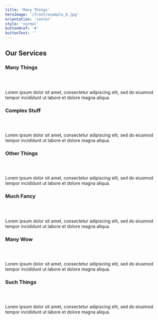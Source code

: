 ```yaml
---
title: 'Many Things'
heroImage: '/front/example_6.jpg'
orientation: 'center'
style: 'normal'
buttonHref: '#'
buttonText: ''
---
```


<div class="bgcolor-light box-shadow rounded-[12px] p-10">
	<h2 class="headingFont font-extrabold">Our Services</h2>
		<div class="mt-10 grid gap-10 content-grid grid-cols-1 md:grid-cols-2 lg:grid-cols-3">
			<div class="">
				<div class="flex">
					<div class="grow">
						<h3 class="headingFont">Many Things</h3>
					</div>
					<div class="brightBandIcon bg-gray-900 flex-none surface-muted rounded-full p-[10px] w-[50px] h-[50px] content-end">
						<svg xmlns="http://www.w3.org/2000/svg" width="30px" height="30px" viewBox="0 0 24 24"><path fill="none" stroke-linecap="round" stroke-width="1.5" d="m15.578 3.382l2 1.05c2.151 1.129 3.227 1.693 3.825 2.708C22 8.154 22 9.417 22 11.942v.117c0 2.524 0 3.787-.597 4.801c-.598 1.015-1.674 1.58-3.825 2.709l-2 1.049C13.822 21.539 12.944 22 12 22s-1.822-.46-3.578-1.382l-2-1.05c-2.151-1.129-3.227-1.693-3.825-2.708C2 15.846 2 14.583 2 12.06v-.117c0-2.525 0-3.788.597-4.802c.598-1.015 1.674-1.58 3.825-2.708l2-1.05C10.178 2.461 11.056 2 12 2s1.822.46 3.578 1.382ZM21 7.5l-4 2M12 12L3 7.5m9 4.5v9.5m0-9.5l4.5-2.25l.5-.25m0 0V13m0-3.5l-9.5-5"/></svg>
					</div>
				</div>
				<p>Lorem ipsum dolor sit amet, consectetur adipiscing elit, sed do eiusmod tempor incididunt ut labore et dolore magna aliqua. </p>
			</div>
			<div class="">
				<div class="flex">
					<div class="grow">
						<h3 class="headingFont">Complex Stuff</h3>
					</div>
					<div class="brightBandIcon bg-gray-900 flex-none surface-muted rounded-full p-[10px] w-[50px] h-[50px] content-end">
						<svg xmlns="http://www.w3.org/2000/svg" width="30px" height="30px" viewBox="0 0 24 24"><g fill="none" stroke-width="1.5"><path d="M7 10c0-1.414 0-2.121.44-2.56C7.878 7 8.585 7 10 7h4c1.414 0 2.121 0 2.56.44c.44.439.44 1.146.44 2.56v4c0 1.414 0 2.121-.44 2.56c-.439.44-1.146.44-2.56.44h-4c-1.414 0-2.121 0-2.56-.44C7 16.122 7 15.415 7 14z"/><path d="M4 12c0-3.771 0-5.657 1.172-6.828S8.229 4 12 4s5.657 0 6.828 1.172S20 8.229 20 12s0 5.657-1.172 6.828S15.771 20 12 20s-5.657 0-6.828-1.172S4 15.771 4 12Z"/><path stroke-linecap="round" d="M4 12H2m20 0h-2M4 9H2m20 0h-2M4 15H2m20 0h-2m-8 5v2m0-20v2M9 20v2M9 2v2m6 16v2m0-20v2"/></g></svg>
					</div>
				</div>
				<p>Lorem ipsum dolor sit amet, consectetur adipiscing elit, sed do eiusmod tempor incididunt ut labore et dolore magna aliqua. </p>
			</div>
			<div class="">
				<div class="flex">
					<div class="grow">
						<h3 class="headingFont">Other Things</h3>
					</div>
					<div class="brightBandIcon bg-gray-900 flex-none surface-muted rounded-full p-[10px] w-[50px] h-[50px] content-end">
						<svg xmlns="http://www.w3.org/2000/svg" width="30px" height="30px" viewBox="0 0 24 24"><path fill="none" stroke-linecap="round" stroke-linejoin="round" stroke-width="1.5" d="m4 12.9l3.143 3.6L15 7.5m5 .063l-8.572 9L11 16"/></svg>
					</div>
				</div>
				<p>Lorem ipsum dolor sit amet, consectetur adipiscing elit, sed do eiusmod tempor incididunt ut labore et dolore magna aliqua. </p>
			</div>
			<div class="">
				<div class="flex">
					<div class="grow">
						<h3 class="headingFont">Much Fancy</h3>
					</div>
					<div class="brightBandIcon bg-gray-900 flex-none surface-muted rounded-full p-[10px] w-[50px] h-[50px] content-end">
						<svg xmlns="http://www.w3.org/2000/svg" width="30px" height="30px" viewBox="0 0 24 24"><g fill="none" stroke-width="1.5"><path d="M20.942 3.058c2.47 2.469.468 8.474-4.47 13.413c-4.94 4.939-10.945 6.94-13.414 4.471c-2.47-2.47-.468-8.474 4.471-13.413S18.473.589 20.942 3.058Zm-17.884 0c-2.47 2.47-.468 8.475 4.47 13.413c4.94 4.939 10.945 6.94 13.414 4.471c2.47-2.469.468-8.474-4.471-13.413S5.527.589 3.058 3.058Z"/><path d="M14.5 12a2.5 2.5 0 1 1-5 0a2.5 2.5 0 0 1 5 0Z"/></g></svg>
					</div>
				</div>
				<p>Lorem ipsum dolor sit amet, consectetur adipiscing elit, sed do eiusmod tempor incididunt ut labore et dolore magna aliqua. </p>
			</div>
			<div class="">
				<div class="flex">
					<div class="grow">
						<h3 class="headingFont">Many Wow</h3>
					</div>
					<div class="brightBandIcon bg-gray-900 flex-none surface-muted rounded-full p-[10px] w-[50px] h-[50px] content-end">
						<svg xmlns="http://www.w3.org/2000/svg" width="30px" height="30px" viewBox="0 0 24 24"><g fill="none" stroke-width="1"><path stroke-width="1.5" d="M12.55 3.44c-.432-.931-.648-1.396-1.029-1.435s-.674.373-1.262 1.198l-.152.214c-.166.234-.25.351-.37.422c-.12.07-.263.087-.55.119l-.26.03c-1.01.112-1.514.168-1.664.52c-.15.351.154.765.761 1.592l.158.214c.172.235.258.352.29.49s.004.28-.05.564l-.05.259c-.192 1-.288 1.5 0 1.757c.289.256.77.099 1.733-.215l.249-.081c.274-.09.41-.134.55-.12s.266.086.519.23l.23.13c.89.506 1.335.759 1.663.566s.322-.704.31-1.725l-.004-.264c-.003-.29-.005-.436.05-.564c.055-.129.16-.227.371-.422l.192-.178c.742-.688 1.113-1.032 1.027-1.408c-.085-.375-.57-.534-1.54-.851L13.47 4.4c-.276-.09-.414-.135-.52-.23c-.105-.093-.166-.225-.289-.49z"/><path stroke-linecap="round" stroke-width="1.5" d="M11 22c-.334-2.167-.8-7.2 0-10m3.5 10c0-1.125.17-2.516.628-4M22 9.5c-2.2 1.283-3.794 2.857-4.931 4.5"/><path stroke-linejoin="round" d="M5 13.268s.65.747 1.223.9c.573.155 1.51-.168 1.51-.168s-.749.65-.902 1.222c-.154.573.17 1.51.17 1.51s-.65-.748-1.223-.902c-.573-.153-1.51.17-1.51.17s.748-.65.901-1.223S5 13.267 5 13.267Z"/></g></svg>
					</div>
				</div>
				<p>Lorem ipsum dolor sit amet, consectetur adipiscing elit, sed do eiusmod tempor incididunt ut labore et dolore magna aliqua. </p>
			</div>
			<div class="">
				<div class="flex">
					<div class="grow">
						<h3 class="headingFont">Such Things</h3>
					</div>
					<div class="brightBandIcon bg-gray-900 flex-none surface-muted rounded-full p-[10px] w-[50px] h-[50px] content-end">
						<svg xmlns="http://www.w3.org/2000/svg" width="30px" height="30px" viewBox="0 0 24 24"><g fill="none" stroke-width="1.5"><path d="M4.979 9.685C2.993 8.891 2 8.494 2 8s.993-.89 2.979-1.685l2.808-1.123C9.773 4.397 10.767 4 12 4s2.227.397 4.213 1.192l2.808 1.123C21.007 7.109 22 7.506 22 8s-.993.89-2.979 1.685l-2.808 1.124C14.227 11.603 13.233 12 12 12s-2.227-.397-4.213-1.191z"/><path d="m5.766 10l-.787.315C2.993 11.109 2 11.507 2 12s.993.89 2.979 1.685l2.808 1.124C9.773 15.603 10.767 16 12 16s2.227-.397 4.213-1.191l2.808-1.124C21.007 12.891 22 12.493 22 12s-.993-.89-2.979-1.685L18.234 10"/><path d="m5.766 14l-.787.315C2.993 15.109 2 15.507 2 16s.993.89 2.979 1.685l2.808 1.124C9.773 19.603 10.767 20 12 20s2.227-.397 4.213-1.192l2.808-1.123C21.007 16.891 22 16.494 22 16c0-.493-.993-.89-2.979-1.685L18.234 14"/></g></svg>
					</div>
				</div>
				<p>Lorem ipsum dolor sit amet, consectetur adipiscing elit, sed do eiusmod tempor incididunt ut labore et dolore magna aliqua. </p>
			</div>
		</div>
</div>
